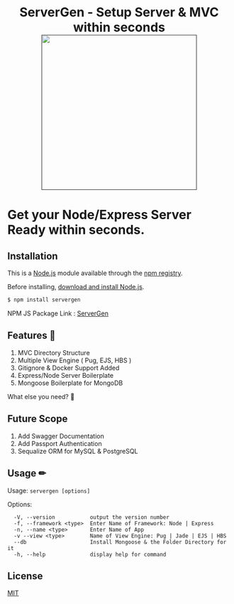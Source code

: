<h1 align=center>
ServerGen - Setup Server & MVC within seconds<br>
<a href> <img src="https://user-images.githubusercontent.com/33570148/110940836-89153e00-835d-11eb-9fa7-2cc1e46834ff.png" height=350/></a>
</h1>

# Get your Node/Express Server Ready within seconds.

## Installation

This is a [Node.js](https://nodejs.org/en/) module available through the
[npm registry](https://www.npmjs.com/).

Before installing, [download and install Node.js](https://nodejs.org/en/download/).

```bash
$ npm install servergen
```

NPM JS Package Link : [ServerGen](https://www.npmjs.com/package/servergen)

## Features 🎉

1. MVC Directory Structure
2. Multiple View Engine ( Pug, EJS, HBS )
3. Gitignore & Docker Support Added
4. Express/Node Server Boilerplate
5. Mongoose Boilerplate for MongoDB

What else you need? 🤫

## Future Scope

1. Add Swagger Documentation
2. Add Passport Authentication
3. Sequalize ORM for MySQL & PostgreSQL

## Usage ✏

Usage: `servergen [options]`

Options:

```
  -V, --version           output the version number
  -f, --framework <type>  Enter Name of Framework: Node | Express
  -n, --name <type>       Enter Name of App
  -v --view <type>        Name of View Engine: Pug | Jade | EJS | HBS
  --db                    Install Mongoose & the Folder Directory for it
  -h, --help              display help for command
```

## License

[MIT](LICENSE)
